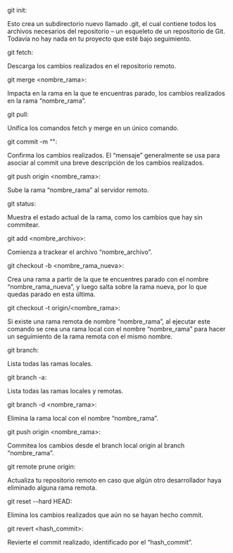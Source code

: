 git init:

Esto crea un subdirectorio nuevo llamado .git, el cual contiene todos los archivos necesarios del repositorio – un esqueleto de un repositorio de Git. Todavía no hay nada en tu proyecto que esté bajo seguimiento.

git fetch:

Descarga los cambios realizados en el repositorio remoto.

git merge <nombre_rama>:

Impacta en la rama en la que te encuentras parado, los cambios realizados en la rama “nombre_rama”.

git pull:

Unifica los comandos fetch y merge en un único comando.

git commit -m "<mensaje>":

Confirma los cambios realizados. El “mensaje” generalmente se usa para asociar al commit una breve descripción de los cambios realizados.

git push origin <nombre_rama>:

Sube la rama “nombre_rama” al servidor remoto.

git status:

Muestra el estado actual de la rama, como los cambios que hay sin commitear.

git add <nombre_archivo>:

Comienza a trackear el archivo “nombre_archivo”.

git checkout -b <nombre_rama_nueva>:

Crea una rama a partir de la que te encuentres parado con el nombre “nombre_rama_nueva”, y luego salta sobre la rama nueva, por lo que quedas parado en esta última.

git checkout -t origin/<nombre_rama>:

Si existe una rama remota de nombre “nombre_rama”, al ejecutar este comando se crea una rama local con el nombre “nombre_rama” para hacer un seguimiento de la rama remota con el mismo nombre.

git branch:

Lista todas las ramas locales.

git branch -a:

Lista todas las ramas locales y remotas.

git branch -d <nombre_rama>:

Elimina la rama local con el nombre “nombre_rama”.

git push origin <nombre_rama>:

Commitea los cambios desde el branch local origin al branch “nombre_rama”.

git remote prune origin:

Actualiza tu repositorio remoto en caso que algún otro desarrollador haya eliminado alguna rama remota.

git reset --hard HEAD:

Elimina los cambios realizados que aún no se hayan hecho commit.

git revert <hash_commit>:

Revierte el commit realizado, identificado por el “hash_commit”.